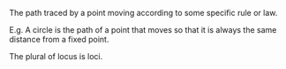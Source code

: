 The path traced by a point moving according to some specific rule or
law.

E.g. A circle is the path of a point that moves so that it is always the
same distance from a fixed point.

The plural of locus is loci.
